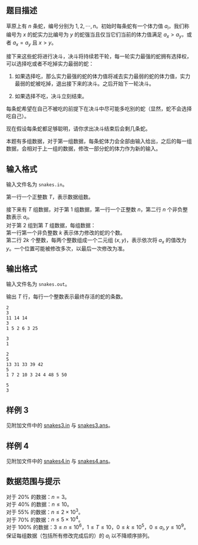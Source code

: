 ## 题目描述

草原上有 $n$ 条蛇，编号分别为 $1,2,\cdots,n$。初始时每条蛇有一个体力值 $a_i$，我们称编号为 $x$ 的蛇实力比编号为 $y$ 的蛇强当且仅当它们当前的体力值满足 $a_x>a_y$，或者 $a_x=a_y$ 且 $x>y$。

接下来这些蛇将进行决斗，决斗将持续若干轮，每一轮实力最强的蛇拥有选择权，可以选择吃或者不吃掉实力最弱的蛇：

1. 如果选择吃，那么实力最强的蛇的体力值将减去实力最弱的蛇的体力值，实力最弱的蛇被吃掉，退出接下来的决斗。之后开始下一轮决斗。

2. 如果选择不吃，决斗立刻结束。


每条蛇希望在自己不被吃的前提下在决斗中尽可能多吃别的蛇（显然，蛇不会选择吃自己）。

现在假设每条蛇都足够聪明，请你求出决斗结束后会剩几条蛇。

本题有多组数据，对于第一组数据，每条蛇体力会全部由输入给出，之后的每一组数据，会相对于上一组的数据，修改一部分蛇的体力作为新的输入。

## 输入格式

输入文件名为 `snakes.in`。

第一行一个正整数 $T$，表示数据组数。  

接下来有 $T$ 组数据，对于第 $1$ 组数据，第一行一个正整数 $n$，第二行 $n$ 个非负整数表示 $a_i$。  
对于第 $2$ 组到第 $T$ 组数据，每组数据：  
第一行第一个非负整数 $k$ 表示体力修改的蛇的个数。  
第二行 $2k$ 个整数，每两个整数组成一个二元组 $(x,y)$，表示依次将 $a_x$ 的值改为 $y$。一个位置可能被修改多次，以最后一次修改为准。

## 输出格式

输入文件名为 `snakes.out`。

输出 $T$ 行，每行一个整数表示最终存活的蛇的条数。

```input1
2
3
11 14 14
3
1 5 2 6 3 25
```

```output1
3
1
```

```input2
2
5
13 31 33 39 42
5
1 7 2 10 3 24 4 48 5 50
```

```output2
5
3
```

## 样例 3

见附加文件中的 [snakes3.in](file://snakes3.in) 与 [snakes3.ans](file://snakes3.ans)。

## 样例 4
见附加文件中的 [snakes4.in](file://snakes4.in) 与 [snakes4.ans](file://snakes4.ans)。

## 数据范围与提示

对于 $20\%$ 的数据：$n=3$。  
对于 $40\%$ 的数据：$n\le 10$。  
对于 $55\%$ 的数据：$n\le 2\times 10^3$。  
对于 $70\%$ 的数据：$n\le 5\times 10^4$。  
对于 $100\%$ 的数据：$3\le n\le 10^6$，$1\le T\le 10$，$0\le k\le 10^5$，$0\le a_i,y\le 10^9$。保证每组数据（包括所有修改完成后的）的 $a_i$ 以不降顺序排列。
